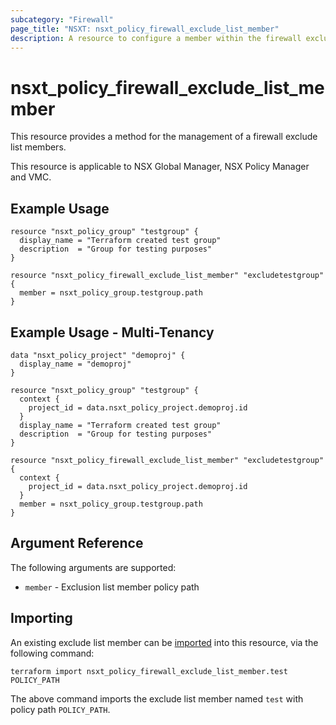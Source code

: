 ```yaml
---
subcategory: "Firewall"
page_title: "NSXT: nsxt_policy_firewall_exclude_list_member"
description: A resource to configure a member within the firewall exclude list.
---
```


# nsxt_policy_firewall_exclude_list_member

This resource provides a method for the management of a firewall exclude list members.

This resource is applicable to NSX Global Manager, NSX Policy Manager and VMC.

## Example Usage

```hcl
resource "nsxt_policy_group" "testgroup" {
  display_name = "Terraform created test group"
  description  = "Group for testing purposes"
}

resource "nsxt_policy_firewall_exclude_list_member" "excludetestgroup" {
  member = nsxt_policy_group.testgroup.path
}
```

## Example Usage - Multi-Tenancy

```hcl
data "nsxt_policy_project" "demoproj" {
  display_name = "demoproj"
}

resource "nsxt_policy_group" "testgroup" {
  context {
    project_id = data.nsxt_policy_project.demoproj.id
  }
  display_name = "Terraform created test group"
  description  = "Group for testing purposes"
}

resource "nsxt_policy_firewall_exclude_list_member" "excludetestgroup" {
  context {
    project_id = data.nsxt_policy_project.demoproj.id
  }
  member = nsxt_policy_group.testgroup.path
}
```

## Argument Reference

The following arguments are supported:

* `member` - Exclusion list member policy path

## Importing

An existing exclude list member can be [imported][docs-import] into this resource, via the following command:

[docs-import]: https://developer.hashicorp.com/terraform/cli/import

```shell
terraform import nsxt_policy_firewall_exclude_list_member.test POLICY_PATH
```

The above command imports the exclude list member named `test` with policy path `POLICY_PATH`.
